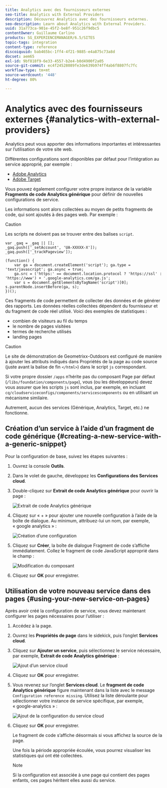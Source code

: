 ```yaml
---
title: Analytics avec des fournisseurs externes
seo-title: Analytics with External Providers
description: Découvrez Analytics avec des fournisseurs externes.
seo-description: Learn about Analytics with External Providers.
uuid: 31a773ca-901e-45f2-be8f-951c26f9dbc5
contentOwner: Guillaume Carlino
products: SG_EXPERIENCEMANAGER/6.5/SITES
topic-tags: integration
content-type: reference
discoiquuid: bab465bc-1ff4-4f21-9885-e4a875c73a8d
docset: aem65
exl-id: 9bf818f9-6e33-4557-b2e4-b0d4900f2a05
source-git-commit: ec4f24528089fe3de639b974ff4ab6f8807fc7fc
workflow-type: tm+mt
source-wordcount: '448'
ht-degree: 80%

---
```



# Analytics avec des fournisseurs externes {#analytics-with-external-providers}

Analytics peut vous apporter des informations importantes et intéressantes sur l’utilisation de votre site web.

Différentes configurations sont disponibles par défaut pour l’intégration au service approprié, par exemple :

* [Adobe Analytics](/help/sites-administering/adobeanalytics.md)
* [Adobe Target](/help/sites-administering/target.md)

Vous pouvez également configurer votre propre instance de la variable **Fragments de code Analytics générique** pour définir de nouvelles configurations de service.

Les informations sont alors collectées au moyen de petits fragments de code, qui sont ajoutés à des pages web. Par exemple :

>[!CAUTION]
>
>Les scripts ne doivent pas se trouver entre des balises `script`.

```
var _gaq = _gaq || [];
_gaq.push(['_setAccount', 'UA-XXXXX-X']);
_gaq.push(['_trackPageview']);

(function() {
    var ga = document.createElement('script'); ga.type = 'text/javascript'; ga.async = true;
    ga.src = ('https:' == document.location.protocol ? 'https://ssl' : 'https://www') + '.google-analytics.com/ga.js';
    var s = document.getElementsByTagName('script')[0]; s.parentNode.insertBefore(ga, s);
})();
```

Ces fragments de code permettent de collecter des données et de générer des rapports. Les données réelles collectées dépendent du fournisseur et du fragment de code réel utilisé. Voici des exemples de statistiques :

* combien de visiteurs au fil du temps
* le nombre de pages visitées
* termes de recherche utilisés
* landing pages

>[!CAUTION]
>
>Le site de démonstration de Geometrixx-Outdoors est configuré de manière à ajouter les attributs indiqués dans Propriétés de la page au code source (juste avant la balise de fin `</html>`) dans le script `js` correspondant.
>
>Si votre propre dossier `/apps` n’hérite pas du composant Page par défaut (`/libs/foundation/components/page`), vous (ou les développeurs) devez vous assurer que les scripts `js` sont inclus, par exemple, en incluant `cq/cloudserviceconfigs/components/servicescomponents` ou en utilisant un mécanisme similaire.
>
>Autrement, aucun des services (Générique, Analytics, Target, etc.) ne fonctionne.

## Création d’un service à l’aide d’un fragment de code générique {#creating-a-new-service-with-a-generic-snippet}

Pour la configuration de base, suivez les étapes suivantes :

1. Ouvrez la console **Outils**.
1. Dans le volet de gauche, développez les **Configurations des Services cloud**.
1. Double-cliquez sur **Extrait de code Analytics générique** pour ouvrir la page :

   ![Extrait de code Analytics générique](assets/analytics_genericoverview.png)

1. Cliquez sur « + » pour ajouter une nouvelle configuration à l’aide de la boîte de dialogue. Au minimum, attribuez-lui un nom, par exemple, « google analytics » :

   ![Création d’une configuration](assets/analytics_addconfig.png)

1. Cliquez sur **Créer**, la boîte de dialogue Fragment de code s’affiche immédiatement. Collez le fragment de code JavaScript approprié dans le champ :

   ![Modification du composant](assets/analytics_snippet.png)

1. Cliquez sur **OK** pour enregistrer.

## Utilisation de votre nouveau service dans des pages {#using-your-new-service-on-pages}

Après avoir créé la configuration de service, vous devez maintenant configurer les pages nécessaires pour l’utiliser :

1. Accédez à la page.
1. Ouvrez les **Propriétés de page** dans le sidekick, puis l’onglet **Services cloud**.
1. Cliquez sur **Ajouter un service**, puis sélectionnez le service nécessaire, par exemple, **Extrait de code Analytics générique** :

   ![Ajout d’un service cloud](assets/analytics_selectservice.png)

1. Cliquez sur **OK** pour enregistrer.
1. Vous revenez sur l’onglet **Services cloud**. Le **fragment de code Analytics générique** figure maintenant dans la liste avec le message `Configuration reference missing`. Utilisez la liste déroulante pour sélectionner votre instance de service spécifique, par exemple, « google-analytics » :

   ![Ajout de la configuration du service cloud](assets/analytics_selectspecificservice.png)

1. Cliquez sur **OK** pour enregistrer.

   Le fragment de code s’affiche désormais si vous affichez la source de la page.

   Une fois la période appropriée écoulée, vous pourrez visualiser les statistiques qui ont été collectées.

   >[!NOTE]
   >
   >Si la configuration est associée à une page qui contient des pages enfants, ces pages héritent elles aussi du service.
